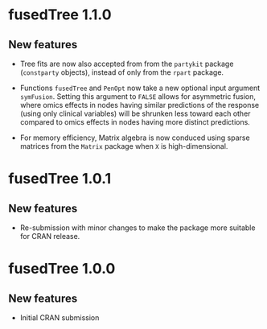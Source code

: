 # fusedTree 1.1.0

## New features

* Tree fits are now also accepted from  from the `partykit` package
(`constparty` objects), instead of only from the `rpart` package.

* Functions `fusedTree` and `PenOpt` now take a new optional input argument
`symFusion`. Setting this argument to `FALSE` allows for asymmetric fusion,
where omics effects in  nodes having similar predictions of the response
(using only clinical variables) will be shrunken less toward each other compared
to omics effects in nodes having more distinct predictions. 

* For memory efficiency, Matrix algebra is now conduced using sparse matrices
from the `Matrix` package when `X` is high-dimensional.

# fusedTree 1.0.1

## New features

* Re-submission with minor changes to make the package more suitable for
CRAN release.


# fusedTree 1.0.0

## New features

* Initial CRAN submission
